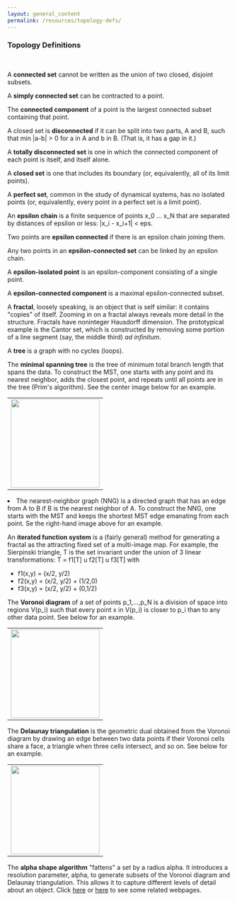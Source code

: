 ```yaml
---
layout: general_content
permalink: /resources/topology-defs/
---
```

<h3>Topology Definitions</h3>

<br>

A <b>connected set</b> cannot be written as the union of two closed,
disjoint subsets.


A <b>simply connected set</b> can be contracted to a point.


The <b>connected component</b> of a point is the largest connected 
subset containing that point.


A closed set is <b>disconnected</b> if it can be split into two
parts, A and B, such that min |a-b| > 0 for a in A and b in B.  (That
is, it has a gap in it.)


A <b>totally disconnected set</b> is one in which the connected
component of each point is itself, and itself alone.


A <b>closed set</b> is one that includes its boundary (or,
equivalently, all of its limit points).


A <b>perfect set</b>, common in the study of dynamical systems,
has no isolated points (or, equivalently, every point in a perfect set
is a limit point).  


An <b>epsilon chain</b></a> is a finite sequence of points x_0
... x_N that are separated by distances of epsilon or less: |x_i -
x_i+1| < eps.


Two points are <b>epsilon connected</b> if there is an epsilon
chain joining them.


Any two points in an <b>epsilon-connected set</b> can be linked
by an epsilon chain.


A <b>epsilon-isolated point</b> is an epsilon-component consisting of
a single point.


A <b>epsilon-connected component</b> is a maximal
epsilon-connected subset.


A <b>fractal</b>, loosely speaking, is an object that is self
similar: it contains "copies" of itself.  Zooming in on a fractal
always reveals more detail in the structure.  Fractals have noninteger
Hausdorff dimension.  The prototypical example is the Cantor set,
which is constructed by removing some portion of a line segment (say,
the middle third) <i>ad infinitum</i>.


A <b>tree</b> is a graph with no cycles (loops).


The <b>minimal spanning tree</b> is the tree of minimum total
branch length that spans the data.  To construct the MST, one starts
with any point and its nearest neighbor, adds the closest point, and
repeats until all points are in the tree (Prim's algorithm).  See the
center image below for an example.

<TABLE BORDER=0 CELLSPACING=8 CELLPADDING=8>
<TR ALIGN=Center>

<TD><A HREF="{{ '/assets/gifs/fig2.2.gif' | relative_url }}" height="400"
onMouseMove="window.status='Show this image a little larger'; return
true"><IMG SRC="{{ '/assets/gifs/fig2.2.gif' | relative_url }}" height="200"></A></TD>

</TR>
</TABLE>

<li> The nearest-neighbor graph (NNG) is a directed graph that has an
edge from A to B if B is the nearest neighbor of A.  To construct the
NNG, one starts with the MST and keeps the shortest MST edge emanating
from each point.  Se the right-hand image above for an example.


An <b>iterated function system</b> is a (fairly general) method for 
generating a fractal as the attracting fixed set of a multi-image map.
For example, the Sierpinski triangle, T is the set invariant under 
the union of 3 linear transformations:
  T = f1[T] u f2[T] u f3[T]
with
<ul>
<li>  f1(x,y) = (x/2, y/2)</li>
<li>  f2(x,y) = (x/2, y/2) + (1/2,0)</li>
<li>  f3(x,y) = (x/2, y/2) + (0,1/2)</li>
</ul>

The <b>Voronoi diagram</b> of a set of points p_1,...,p_N is a
division of space into regions V(p_i) such that every point x in
V(p_i) is closer to p_i than to any other data point.  See below
for an example.

<TABLE BORDER=0 CELLSPACING=8 CELLPADDING=8>
<TR ALIGN=Center>

<TD><A HREF="{{ '/assets/gifs/voronoi.gif' | relative_url }}" width="400"
onMouseMove="window.status='Show this image a little larger'; return
true"><IMG SRC="{{ '/assets/gifs/voronoi.gif' | relative_url }}" width="200"></A></TD>

</TR>
</TABLE>

The <b>Delaunay triangulation</b> is the geometric dual obtained
from the Voronoi diagram by drawing an edge between two data points if
their Voronoi cells share a face, a triangle when three cells
intersect, and so on.  See below for an example.

<TABLE BORDER=0 CELLSPACING=8 CELLPADDING=8>
<TR ALIGN=Center>

<TD><A HREF="{{ '/assets/gifs/delaunay.gif' | relative_url }}" width="400"
onMouseMove="window.status='Show this image a little larger'; return
true"><IMG SRC="{{ '/assets/gifs/delaunay.gif' | relative_url }}" width="200"></A></TD>

</TR>
</TABLE>

The <b>alpha shape algorithm</b> "fattens" a set by a radius
alpha.  It introduces a resolution parameter, alpha, to generate
subsets of the Voronoi diagram and Delaunay triangulation.  This
allows it to capture different levels of detail about an object.
Click <a
href="http://n.ethz.ch/student/fischerk/alphashapes/as/">here</a> or
<a
href="http://www.cs.uiuc.edu/whatsnew/newsletter/winter96/edelsbrunner.html">here</a>
to see some related webpages.